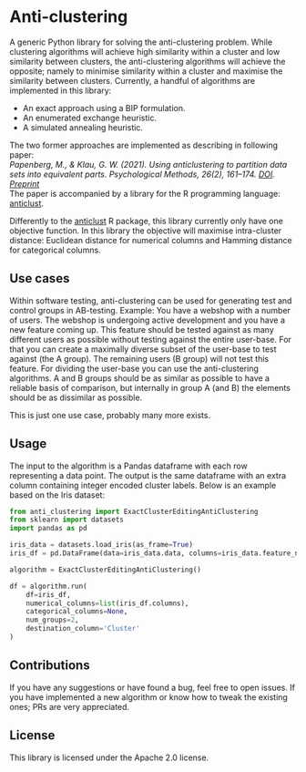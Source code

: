 # Anti-clustering

A generic Python library for solving the anti-clustering problem. While clustering algorithms will achieve high similarity within a cluster and low similarity between clusters, the anti-clustering algorithms will achieve the opposite; namely to minimise similarity within a cluster and maximise the similarity between clusters.
Currently, a handful of algorithms are implemented in this library:
* An exact approach using a BIP formulation.
* An enumerated exchange heuristic.
* A simulated annealing heuristic.

The two former approaches are implemented as describing in following paper:\
*Papenberg, M., & Klau, G. W. (2021). Using anticlustering to partition data sets into equivalent parts.
Psychological Methods, 26(2), 161–174. [DOI](https://doi.org/10.1037/met0000301). [Preprint](https://psyarxiv.com/3razc/)* \
The paper is accompanied by a library for the R programming language: [anticlust](https://github.com/m-Py/anticlust).

Differently to the [anticlust](https://github.com/m-Py/anticlust) R package, this library currently only have one objective function. 
In this library the objective will maximise intra-cluster distance: Euclidean distance for numerical columns and Hamming distance for categorical columns.

## Use cases
Within software testing, anti-clustering can be used for generating test and control groups in AB-testing.
Example: You have a webshop with a number of users. The webshop is undergoing active development and you have a new feature coming up. 
This feature should be tested against as many different users as possible without testing against the entire user-base. 
For that you can create a maximally diverse subset of the user-base to test against (the A group). 
The remaining users (B group) will not test this feature. For dividing the user-base you can use the anti-clustering algorithms. 
A and B groups should be as similar as possible to have a reliable basis of comparison, but internally in group A (and B) the elements should be as dissimilar as possible.

This is just one use case, probably many more exists.

## Usage
The input to the algorithm is a Pandas dataframe with each row representing a data point. The output is the same dataframe with an extra column containing integer encoded cluster labels. Below is an example based on the Iris dataset:
```python
from anti_clustering import ExactClusterEditingAntiClustering
from sklearn import datasets
import pandas as pd

iris_data = datasets.load_iris(as_frame=True)
iris_df = pd.DataFrame(data=iris_data.data, columns=iris_data.feature_names)

algorithm = ExactClusterEditingAntiClustering()

df = algorithm.run(
    df=iris_df,
    numerical_columns=list(iris_df.columns),
    categorical_columns=None,
    num_groups=2,
    destination_column='Cluster'
)
```

## Contributions
If you have any suggestions or have found a bug, feel free to open issues. If you have implemented a new algorithm or know how to tweak the existing ones; PRs are very appreciated.

## License
This library is licensed under the Apache 2.0 license.
